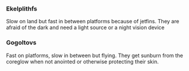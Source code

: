 ### Ekelplithfs

Slow on land but fast in between platforms because of jetfins.
They are afraid of the dark and need a light source or a night vision device

### Gogoltovs

Fast on platforms, slow in between but flying.
They get sunburn from the coreglow when not anointed or otherwise protecting their skin.